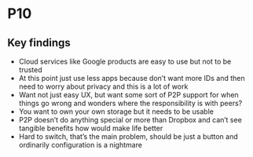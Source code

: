 # P10

## Key findings

* Cloud services like Google products are easy to use but not to be trusted
* At this point just use less apps because don’t want more IDs and then need to worry about privacy and this is a lot of work
* Want not just easy UX, but want some sort of P2P support for when things go wrong and wonders where the responsibility is with peers?
* You want to own your own storage but it needs to be usable
* P2P doesn’t do anything special or more than Dropbox and can’t see tangible benefits how would make life better
* Hard to switch, that’s the main problem, should be just a button and ordinarily configuration is a nightmare
